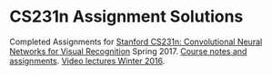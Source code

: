 # CS231n Assignment Solutions
Completed Assignments for [Stanford CS231n: Convolutional Neural Networks for Visual Recognition](cs231n.stanford.edu) Spring 2017.
[Course notes and assignments](cs231n.github.io).
[Video lectures Winter 2016](https://www.youtube.com/playlist?list=PLkt2uSq6rBVctENoVBg1TpCC7OQi31AlC).
